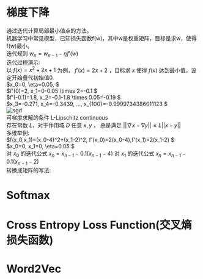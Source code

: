# 梯度下降
通过迭代计算局部最小值点的方法。  
机器学习中常见模型，已知损失函数f(w)，其中w是权重矩阵，目标是求w，使得f(w)最小。  
迭代规则 $w_{n} = w_{n-1} - \eta f'(w)$  
迭代过程演示:  
以 $f(x)=x^2+2x+1$ 为例， $f'(x)=2x+2$ ，目标求 $x$ 使得 $f(x)$ 达到最小值，设定开始叠代初始值0.  
$x_0=0, \eta=0.05, $  
$f'(0)=2, x_1=0-0.05 \times 2=-0.1 $  
$f'(-0.1)=1.8, x_2=-0.1-1.8 \times 0.05=-0.19 $  
$x_3=-0.271, x_4=-0.3439, ..., x_{100}=-0.9999734386011123 $  
![sgd](https://nicky918.github.io/images/posts/2017/SGD-1.png)  
可梯度求解的条件 L-Lipschitz continuous  
存在常数 $L$，对于作用域 $D$ 任意 $x,y$ ， 总是满足 $||\nabla x - \nabla y|| \le L||x-y||$  
多维举例:  
$f(x_0,x_1)=(x_0-4)^2+(x_1-2)^2, f'(x_0)=2(x_0-4),f'(x_1)=2(x_1-2) $  
$x_0=0, x_1=0, \eta=0.05 $  
对 $x_0$ 的迭代公式 $x_n=x_{n-1}-0.1(x_{n-1}-4)$ 对 $x_1$ 的迭代公式 $x_n=x_{n-1}-0.1(x_{n-1}-2)$  
转换成矩阵的写法:  


# Softmax
# Cross Entropy Loss Function(交叉熵损失函数)
# Word2Vec
